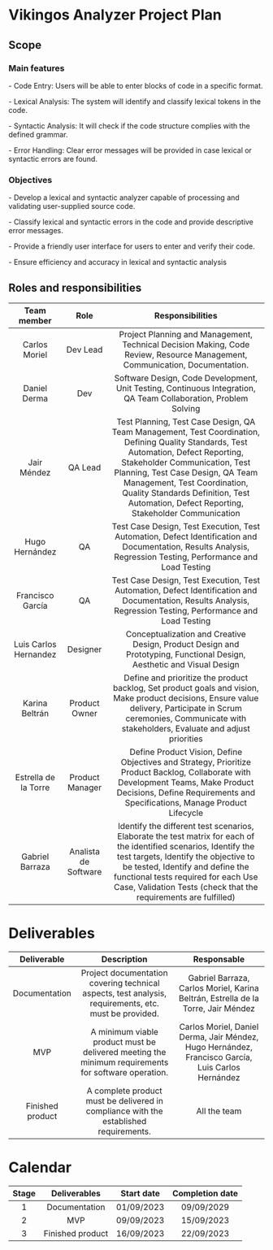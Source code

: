 ﻿# Vikingos Analyzer Project Plan
## Scope
### Main features
\- Code Entry: Users will be able to enter blocks of code in a specific format.

\- Lexical Analysis: The system will identify and classify lexical tokens in the code.

\- Syntactic Analysis: It will check if the code structure complies with the defined grammar.

\- Error Handling: Clear error messages will be provided in case lexical or syntactic errors are found.

### Objectives

\- Develop a lexical and syntactic analyzer capable of processing and validating user-supplied source code.

\- Classify lexical and syntactic errors in the code and provide descriptive error messages.

\- Provide a friendly user interface for users to enter and verify their code.

\- Ensure efficiency and accuracy in lexical and syntactic analysis
## Roles and responsibilities


|**Team member**|**Role**|**Responsibilities**|
| :-: | :-: | :-: |
|Carlos Moriel|Dev Lead|Project Planning and Management, Technical Decision Making, Code Review, Resource Management, Communication, Documentation.|
|Daniel Derma|Dev|Software Design, Code Development, Unit Testing, Continuous Integration, QA Team Collaboration, Problem Solving|
|Jair Méndez|QA Lead|Test Planning, Test Case Design, QA Team Management, Test Coordination, Defining Quality Standards, Test Automation, Defect Reporting, Stakeholder Communication, Test Planning, Test Case Design, QA Team Management, Test Coordination, Quality Standards Definition, Test Automation, Defect Reporting, Stakeholder Communication|
|Hugo Hernández|QA|Test Case Design, Test Execution, Test Automation, Defect Identification and Documentation, Results Analysis, Regression Testing, Performance and Load Testing|
|Francisco García|QA|Test Case Design, Test Execution, Test Automation, Defect Identification and Documentation, Results Analysis, Regression Testing, Performance and Load Testing|
|Luis Carlos Hernandez|Designer|Conceptualization and Creative Design, Product Design and Prototyping, Functional Design, Aesthetic and Visual Design|
|Karina Beltrán|Product Owner|Define and prioritize the product backlog, Set product goals and vision, Make product decisions, Ensure value delivery, Participate in Scrum ceremonies, Communicate with stakeholders, Evaluate and adjust priorities|
|Estrella de la Torre|Product Manager|Define Product Vision, Define Objectives and Strategy, Prioritize Product Backlog, Collaborate with Development Teams, Make Product Decisions, Define Requirements and Specifications, Manage Product Lifecycle|
|Gabriel Barraza|Analista de Software|Identify the different test scenarios, Elaborate the test matrix for each of the identified scenarios, Identify the test targets, Identify the objective to be tested, Identify and define the functional tests required for each Use Case, Validation Tests (check that the requirements are fulfilled)|
# <a name="_heading=h.4d34og8"></a>**Deliverables**


|**Deliverable**|**Description**|**Responsable**|
| :-: | :-: | :-: |
|Documentation|Project documentation covering technical aspects, test analysis, requirements, etc. must be provided.|Gabriel Barraza, Carlos Moriel, Karina Beltrán, Estrella de la Torre, Jair Méndez |
|MVP|A minimum viable product must be delivered meeting the minimum requirements for software operation.|Carlos Moriel, Daniel Derma, Jair Méndez, Hugo Hernández, Francisco García, Luis Carlos Hernández |
|Finished product|A complete product must be delivered in compliance with the established requirements.|All the team|

# <a name="_heading=h.2s8eyo1"></a><a name="_heading=h.lon3fmqhyon"></a><a name="_heading=h.17dp8vu"></a>**Calendar**


|<a name="_heading=h.3rdcrjn"></a>**Stage**|**Deliverables**|**Start date**|**Completion date**|
| :-: | :-: | :-: | :-: |
|1|Documentation|01/09/2023|09/09/2029|
|2|MVP|09/09/2023|15/09/2023|
|3|Finished product|16/09/2023|22/09/2023|



